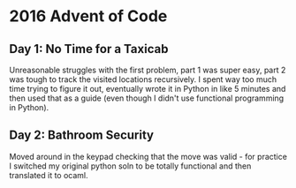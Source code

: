 # 2016 Advent of Code

## Day 1: No Time for a Taxicab
Unreasonable struggles with the first problem, part 1 was super easy, part 2
was tough to track the visited locations recursively. I spent way too much time
trying to figure it out, eventually wrote it in Python in like 5 minutes and
then used that as a guide (even though I didn't use functional programming in
Python).

## Day 2: Bathroom Security
Moved around in the keypad checking that the move was valid - for practice I
switched my original python soln to be totally functional and then translated it
to ocaml.
